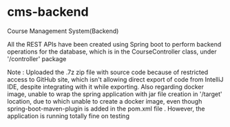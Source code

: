 # cms-backend
Course Management System(Backend)

All the REST APIs have been created using Spring boot to perform backend operations for the database, which is in the CourseController class, under '/controller' package

Note : Uploaded the .7z zip file with source code because of restricted access to GitHub site, which isn't allowing direct export of code from IntelliJ IDE, despite integrating with it while exporting. Also regarding docker image, unable to wrap the spring application with jar file creation in '/target' location, due to which unable to create a docker image, even though spring-boot-maven-plugin is added in the pom.xml file . However, the application is running totally fine on testing 
